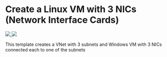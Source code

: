 # Create a Linux VM with 3 NICs (Network Interface Cards)

<a href="https://portal.azure.com/#create/Microsoft.Template/uri/https%3A%2F%2Fraw.githubusercontent.com%2Fderdanu%2Fazure-vm-multible-nic-subnet-windows%2Fmaster%2Fazuredeploy.json" target="_blank">
    <img src="http://azuredeploy.net/deploybutton.png"/>
</a>
<a href="http://armviz.io/#/?load=https%3A%2F%2Fraw.githubusercontent.com%2Fderdanu%2Fazure-vm-multible-nic-subnet-windows%2Fmaster%2Fazuredeploy.json" target="_blank">
    <img src="http://armviz.io/visualizebutton.png"/>
</a>

This template creates a VNet with 3 subnets and Windows VM with 3 NICs connected each to one of the subnets
